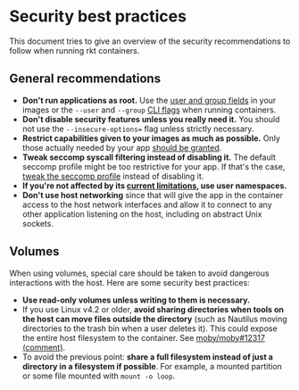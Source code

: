 # Security best practices

This document tries to give an overview of the security recommendations to follow when running rkt containers.

## General recommendations

* **Don't run applications as root.** Use the [user and group fields][aci-schema] in your images or the `--user` and `--group` [CLI flags][rkt-run-subcommands] when running containers.
* **Don't disable security features unless you really need it.** You should not use the `--insecure-options=` flag unless strictly necessary.
* **Restrict capabilities given to your images as much as possible.** Only those actually needed by your app [should be granted][capabilities-guide].
* **Tweak seccomp syscall filtering instead of disabling it.** The default seccomp profile might be too restrictive for your app. If that's the case, [tweak the seccomp profile][seccomp-guide] instead of disabling it.
* **If you're not affected by its [current limitations][user-ns-limitations], use user namespaces.**
* **Don't use host networking** since that will give the app in the container access to the host network interfaces and allow it to connect to any other application listening on the host, including on abstract Unix sockets.

## Volumes

When using volumes, special care should be taken to avoid dangerous interactions with the host.
Here are some security best practices:

* **Use read-only volumes unless writing to them is necessary.**
* If you use Linux v4.2 or older, **avoid sharing directories when tools on the host can move files outside the directory** (such as Nautilus moving directories to the trash bin when a user deletes it). This could expose the entire host filesystem to the container. See [moby/moby#12317 (comment)](https://github.com/moby/moby/issues/12317#issuecomment-92692061).
* To avoid the previous point: **share a full filesystem instead of just a directory in a filesystem if possible**. For example, a mounted partition or some file mounted with `mount -o loop`.

[aci-schema]: https://github.com/appc/spec/blob/master/spec/aci.md#image-manifest-schema
[rkt-run-subcommands]: subcommands/run.md#options
[capabilities-guide]: capabilities-guide.md
[seccomp-guide]: seccomp-guide.md
[user-ns-limitations]: devel/user-namespaces.md#current-limitations
